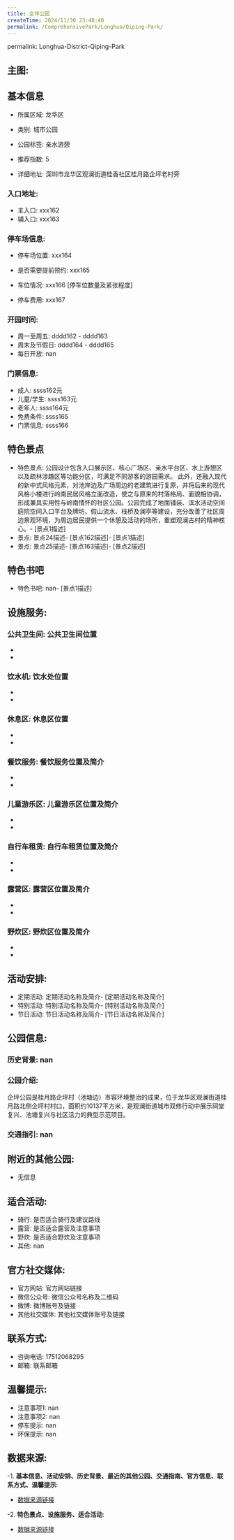 ```yaml
---
title: 企坪公园
createTime: 2024/11/30 23:48:40
permalink: /ComprehensivePark/Longhua/Qiping-Park/
---
```

permalink: Longhua-District-Qiping-Park
<!-- ## 游玩路径: -->

## 主图:
<ImageCard
image="https://cgj.sz.gov.cn/img/4/4005/4005973/10775310.jpg"
title= "企坪公园"
description= "企坪公园是桂月路企坪村（池塘边）市容环境整治的成果，位于龙华区观澜街道桂月路北侧企坪村村口，面积约10137平方米，是观澜街道城市双修行动中展示祠堂复兴、池塘复"
date="2024/11/30"
href="/"
author="深圳公园"
/>

## 基本信息

- 所属区域: 龙华区

- 类别: 城市公园

- 公园标签: 亲水游憩

- 推荐指数: 5

- 详细地址: 深圳市龙华区观澜街道桂香社区桂月路企坪老村旁

### 入口地址:
- 主入口: xxx162
- 辅入口: xxx163
### 停车场信息:
- 停车场位置: xxx164

- 是否需要提前预约: xxx165

- 车位情况: xxx166 [停车位数量及紧张程度]

- 停车费用: xxx167

### 开园时间:
- 周一至周五: dddd162 - dddd163
- 周末及节假日: dddd164 - dddd165
- 每日开放: nan

### 门票信息:
- 成人: ssss162元
- 儿童/学生: ssss163元
- 老年人: ssss164元
- 免费条件: ssss165
- 门票信息: ssss166
## 特色景点
- 特色景点: 公园设计包含入口展示区、核心广场区、亲水平台区、水上游憩区以及疏林涉趣区等功能分区，可满足不同游客的游园需求。
此外，还融入现代的新中式风格元素，对池岸边及广场周边的老建筑进行复原，并将后来的现代风格小楼进行岭南民居风格立面改造，使之与原来的村落格局、面貌相协调，形成兼具实用性与岭南情怀的社区公园。公园完成了地面铺装、滨水活动空间庭院空间入口平台及牌坊、假山流水、栈桥及澜亭等建设，充分改善了社区周边景观环境，为周边居民提供一个休憩及活动的场所，重塑观澜古村的精神核心。- [景点1描述]
- 景点: 景点24描述- [景点162描述]- [景点1描述]
- 景点: 景点25描述- [景点163描述]- [景点2描述]
## 特色书吧
- 特色书吧: nan- [景点1描述]
## 设施服务:
### 公共卫生间: 公共卫生间位置
- 
- 
### 饮水机: 饮水处位置
- 
- 
### 休息区: 休息区位置
- 
- 
### 餐饮服务: 餐饮服务位置及简介
- 
- 
### 儿童游乐区: 儿童游乐区位置及简介
- 
- 
### 自行车租赁: 自行车租赁位置及简介
- 
- 
### 露营区: 露营区位置及简介
- 
- 
### 野炊区: 野炊区位置及简介

- 
- 
## 活动安排:
- 定期活动: 定期活动名称及简介- [定期活动名称及简介]
- 特别活动: 特别活动名称及简介- [特别活动名称及简介]
- 节日活动: 节日活动名称及简介- [节日活动名称及简介]
## 公园信息:
### 历史背景: nan
### 公园介绍: 
企坪公园是桂月路企坪村（池塘边）市容环境整治的成果，位于龙华区观澜街道桂月路北侧企坪村村口，面积约10137平方米，是观澜街道城市双修行动中展示祠堂复兴、池塘复兴与社区活力的典型示范项目。
### 交通指引: nan

## 附近的其他公园:
- 无信息

## 适合活动:
- 骑行: 是否适合骑行及建议路线
- 露营: 是否适合露营及注意事项
- 野炊: 是否适合野炊及注意事项
- 其他: nan

## 官方社交媒体:
- 官方网站: 官方网站链接
- 微信公众号: 微信公众号名称及二维码
- 微博: 微博账号及链接
- 其他社交媒体: 其他社交媒体账号及链接

## 联系方式:
- 咨询电话: 17512068295
- 邮箱: 联系邮箱

## 温馨提示:
- 注意事项1: nan
- 注意事项2: nan
- 停车提示: nan
- 环保提示: nan

## 数据来源:
-1. **基本信息、活动安排、历史背景、最近的其他公园、交通指南、官方信息、联系方式、温馨提示**:
- [数据来源链接](https://cgj.sz.gov.cn/xsmh/gysz/csgy/content/post_10775310.html)

-2. **特色景点、设施服务、适合活动**:
- [数据来源链接](https://cgj.sz.gov.cn/xsmh/gysz/csgy/content/post_10775310.html)

